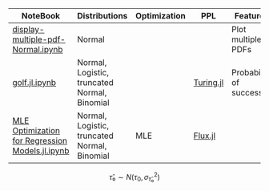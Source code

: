
|  NoteBook | Distributions | Optimization | PPL | Features | 
|-|-|-|-|-|
| [display-multiple-pdf-Normal.ipynb](display-multiple-pdf-Normal.ipynb) | Normal | |   | Plot multiple PDFs | 
| [golf.jl.ipynb](golf.jl.ipynb) | Normal, Logistic, truncated Normal, Binomial | | [Turing.jl](https://turinglang.org/)  | Probability of success |
| [MLE Optimization for Regression Models.jl.ipynb](MLE%20Optimization%20for%20Regression%20Models.jl.ipynb) | Normal, Logistic, truncated Normal, Binomial | MLE | [Flux.jl](https://fluxml.ai/Flux.jl/) |


```math
τ̂₀ \sim \mathit{N}(\tau_0, \sigma_{τ̂₀}^2)
```
